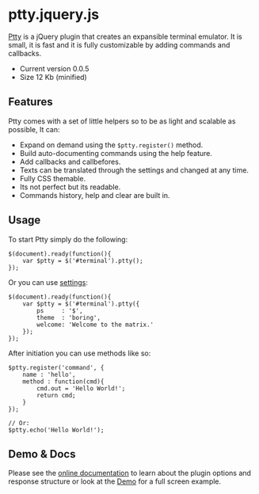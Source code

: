 # ptty.jquery.js

[Ptty](http://goto.pachanka.org/ptty/docs) is a jQuery plugin that creates an expansible terminal emulator. It is small, it is fast and it is fully customizable by adding commands and callbacks.

* Current version 0.0.5
* Size 12 Kb (minified)

## Features

Ptty comes with a set of little helpers so to be as light and scalable as possible, It can:

* Expand on demand using the <code>$ptty.register()</code> method.
* Build auto-documenting commands using the help feature.
* Add callbacks and callbefores.
* Texts can be translated through the settings and changed at any time.
* Fully CSS themable.
* Its not perfect but its readable.
* Commands history, help and clear are built in.

## Usage

To start Ptty simply do the following:
    
    $(document).ready(function(){
        var $ptty = $('#terminal').ptty();
    });

Or you can use [settings](http://goto.pachanka.org/ptty/docs#settings):
    
    $(document).ready(function(){
	    var $ptty = $('#terminal').ptty({
	        ps     : '$',
	        theme  : 'boring',
	        welcome: 'Welcome to the matrix.'
	    });
	});

After initiation you can use methods like so:

    $ptty.register('command', { 
        name : 'hello', 
        method : function(cmd){
            cmd.out = 'Hello World!';
            return cmd;
        } 
    });

    // Or:
    $ptty.echo('Hello World!');


## Demo & Docs

Please see the [online documentation](http://goto.pachanka.org/ptty/docs) to learn about the plugin options and response structure or look at the [Demo](http://goto.pachanka.org/ptty/) for a full screen example.
